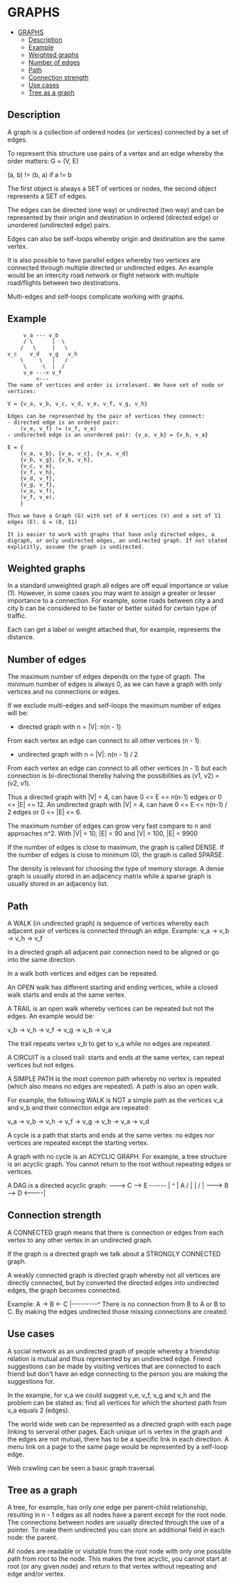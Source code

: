 # GRAPHS
- [GRAPHS](#graphs)
  - [Description](#description)
  - [Example](#example)
  - [Weighted graphs](#weighted-graphs)
  - [Number of edges](#number-of-edges)
  - [Path](#path)
  - [Connection strength](#connection-strength)
  - [Use cases](#use-cases)
  - [Tree as a graph](#tree-as-a-graph)

## Description
A graph is a collection of ordered nodes (or vertices) connected by a set of edges.

To represent this structure use pairs of a vertex and an edge whereby the order matters: 
G = (V, E)

(a, b) != (b, a) if a != b

The first object is always a SET of vertices or nodes, the second object represents a SET of edges.

The edges can be directed (one way) or undirected (two way) and can be represented by their origin and destination in ordered (directed edge) or unordered (undirected edge) pairs.

Edges can also be self-loops whereby origin and destination are the same vertex.

It is also possible to have parallel edges whereby two vertices are connected through multiple directed or undirected edges. An example would be an intercity road network or flight network with multiple road/flights between two destinations.

Multi-edges and self-loops complicate working with graphs. 

## Example
```
     v_a --- v_b 
     / \      |  \
    /   \     |   \
v_c    v_d   v_g   v_h     
    \     \   |   /
     \     \  |  /
     v_e ---> v_f 
         <---
The name of vertices and order is irrelevant. We have set of node or vertices:

V = {v_a, v_b, v_c, v_d, v_e, v_f, v_g, v_h}

Edges can be represented by the pair of vertices they connect:
- directed edge is an ordered pair: 
    (v_e, v_f) != (v_f, v_e)
- undirected edge is an unordered pair: {v_a, v_b} = {v_b, v_a}

E = {
    {v_a, v_b}, {v_a, v_c}, {v_a, v_d} 
    {v_b, v_g}, {v_b, v_h}, 
    {v_c, v_e},
    {v_f, v_h}, 
    {v_d, v_f},
    {v_g, v_f},
    (v_e, v_f), 
    (v_f, v_e),
    }

Thus we have a Graph (G) with set of 8 vertices (V) and a set of 11 edges (E). G = (8, 11)

It is easier to work with graphs that have only directed edges, a digraph, or only undirected edges, an undirected graph. If not stated explicitly, assume the graph is undirected.  
```
## Weighted graphs
In a standard unweighted graph all edges are off equal importance or value (1). However, in some cases you may want to assign a greater or lesser importance to a connection. For example, some roads between city a and city b can be considered to be faster or better suited for certain type of traffic.

Each can get a label or weight attached that, for example, represents the distance.

## Number of edges

The maximum number of edges depends on the type of graph. 
The minimum number of edges is always 0, as we can have a graph with only vertices and no connections or edges. 

If we exclude multi-edges and self-loops the maximum number of edges will be:
- directed graph with n = |V|:      n(n - 1)

From each vertex an edge can connect to all other vertices (n - 1).  
- undirected graph with n = |V|:    n(n - 1) / 2
 
From each vertex an edge can connect to all other vertices (n - 1) but each connection is 
bi-directional thereby halving the possibilities as (v1, v2) = (v2, v1).

Thus a directed graph with |V| = 4, can have 0 <= E <= n(n-1) edges or 0 <= |E| <= 12. 
An undirected graph with |V| = 4, can have 0 <= E <= n(n-1) / 2 edges or 0 <= |E| <= 6. 

The maximum number of edges can grow very fast compare to n and approaches n^2. With |V| = 10, |E| = 90 and |V| = 100, |E| = 9900

If the number of edges is close to maximum, the graph is called DENSE.
If the number of edges is close to minimum (0), the graph is called SPARSE.

The density is relevant for choosing the type of memory storage. A dense graph is usually stored in an adjacency matrix while a sparse graph is usually stored in an adjacency list.

## Path
A WALK (in undirected graph) is sequence of vertices whereby each adjacent pair of vertices is connected through an edge. Example: v_a -> v_b -> v_h -> v_f

In a directed graph all adjacent pair connection need to be aligned or go into the same direction. 

In a walk both vertices and edges can be repeated.

An OPEN walk has different starting and ending vertices, while a closed walk starts and ends at the same vertex.

A TRAIL is an open walk whereby vertices can be repeated but not the edges.
An example would be:

v_b -> v_h -> v_f -> v_g -> v_b -> v_a

The trail repeats vertex v_b to get to v_a while no edges are repeated.

A CIRCUIT is a closed trail: starts and ends at the same vertex, can repeat vertices but not edges.

A SIMPLE PATH is the most common path whereby no vertex is repeated (which also means no edges are repeated). A path is also an open walk. 

For example, the following WALK is NOT a simple path as the vertices v_a and v_b and their connection edge are repeated:

v_a -> v_b -> v_h -> v_f -> v_g -> v_b -> v_a -> v_d

A cycle is a path that starts and ends at the same vertex: no edges nor vertices are repeated except the starting vertex.

A graph with no cycle is an ACYCLIC GRAPH. For example, a tree structure is an acyclic graph. You cannot return to the root without repeating edges or vertices. 

A DAG is a directed acyclic graph:
        ---> C --> E ------
        |        ^        |
        A       /         |
        |      /          |
        ---> B --> D <----|



## Connection strength
A CONNECTED graph means that there is connection or edges from each vertex to any other vertex in an undirected graph.

If the graph is a directed graph we talk about a STRONGLY CONNECTED graph.

A weakly connected graph is directed graph whereby not all vertices are directly connected, but by converted the directed edges into undirected edges, the graph becomes connected.

Example:
A -> B <- C
|---------^
There is no connection from B to A or B to C. By making the edges undirected those missing connections are created.

## Use cases
A social network as an undirected graph of people whereby a friendship relation is mutual and thus represented by an undirected edge. Friend suggestions can be made by visiting vertices that are connected to each friend but don't have an edge connecting to the person you are making the suggestions for.

In the example, for v_a we could suggest v_e, v_f, v_g and v_h and the problem can be stated as: find all vertices for which the shortest path from v_a equals 2 (edges).

The world wide web can be represented as a directed graph with each page linking to serveral other pages. Each unique url is vertex in the graph and the edges are not mutual, there has to be a specific link in each direction. A menu link on a page to the same page would be represented by a self-loop edge.

Web crawling can be seen a basic graph traversal.

## Tree as a graph
A tree, for example, has only one edge per parent-child relationship, resulting in n - 1 edges as all nodes have a parent except for the root node. The connections between nodes are usually directed through the use of a pointer. To make them undirected you can store an additional field in each node: the parent.

All nodes are readable or visitable from the root node with only one possible path from root to the node. This makes the tree acyclic, you cannot start at root (or any given node) and return to that vertex without repeating and edge and/or vertex. 